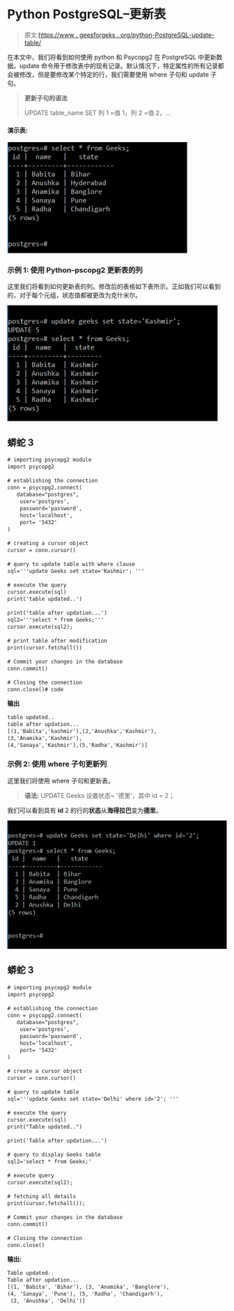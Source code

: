 # Python PostgreSQL–更新表

> 原文:[https://www . geesforgeks . org/python-PostgreSQL-update-table/](https://www.geeksforgeeks.org/python-postgresql-update-table/)

在本文中，我们将看到如何使用 python 和 Psycopg2 在 PostgreSQL 中更新数据。update 命令用于修改表中的现有记录。默认情况下，特定属性的所有记录都会被修改，但是要修改某个特定的行，我们需要使用 where 子句和 update 子句。

> **更新子句的语法**
> 
> UPDATE table_name SET 列 1 =值 1，列 2 =值 2，…

#### **演示表:**

![](img/690460623b4f17ec5fd6680c59b5da00.png)

### **示例 1:** 使用 Python–pscopg2 更新表的列

这里我们将看到如何更新表的列。修改后的表格如下表所示。正如我们可以看到的，对于每个元组，状态值都被更改为克什米尔。

![](img/0989a9f2010501ff868b9697e4c7148a.png)

## 蟒蛇 3

```
# importing psycopg2 module
import psycopg2

# establishing the connection
conn = psycopg2.connect(
   database="postgres",
    user='postgres',
    password='password',
    host='localhost',
    port= '5432'
)

# creating a cursor object
cursor = conn.cursor()

# query to update table with where clause
sql='''update Geeks set state='Kashmir'; '''

# execute the query
cursor.execute(sql)
print('table updated..')

print('table after updation...')
sql2='''select * from Geeks;'''
cursor.execute(sql2);

# print table after modification
print(cursor.fetchall())

# Commit your changes in the database
conn.commit()

# Closing the connection
conn.close()# code
```

**输出**

```
table updated..
table after updation...
[(1,'Babita','kashmir'),(2,'Anushka','Kashmir'),(3,'Anamika','Kashmir'),
(4,'Sanaya','Kashmir'),(5,'Radha','Kashmir')]
```

### **示例 2:** 使用 where 子句更新列

这里我们将使用 where 子句和更新表。

> **语法:** UPDATE Geeks 设置状态= '德里'，其中 id = 2；

我们可以看到具有 **id** 2 的行的**状态**从**海得拉巴**变为**德里**。

![](img/c04232c4b095c7c3810b01c4620ab6ec.png)

## 蟒蛇 3

```
# importing psycopg2 module
import psycopg2

# establishing the connection
conn = psycopg2.connect(
   database="postgres",
    user='postgres',
    password='password',
    host='localhost',
    port= '5432'
)

# create a cursor object
cursor = conn.cursor()

# query to update table
sql='''update Geeks set state='Delhi' where id='2'; '''

# execute the query
cursor.execute(sql)
print("Table updated..")

print('Table after updation...')

# query to display Geeks table
sql2='select * from Geeks;'

# execute query
cursor.execute(sql2);

# fetching all details
print(cursor.fetchall());

# Commit your changes in the database
conn.commit()

# Closing the connection
conn.close()
```

**输出:**

```
Table updated..
Table after updation...
[(1, 'Babita', 'Bihar'), (3, 'Anamika', 'Banglore'), 
(4, 'Sanaya', 'Pune'), (5, 'Radha', 'Chandigarh'),
 (2, 'Anushka', 'Delhi')]
```